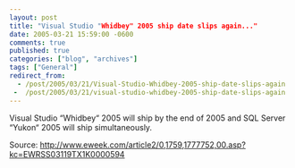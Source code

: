 ```yaml
---
layout: post
title: "Visual Studio "Whidbey" 2005 ship date slips again..."
date: 2005-03-21 15:59:00 -0600
comments: true
published: true
categories: ["blog", "archives"]
tags: ["General"]
redirect_from: 
  - /post/2005/03/21/Visual-Studio-Whidbey-2005-ship-date-slips-again
 -  /post/2005/03/21/visual-studio-whidbey-2005-ship-date-slips-again
---
```

<!-- more -->
<P>Visual Studio &#8220;Whidbey&#8220; 2005 will ship by the end of 2005 and SQL Server &#8220;Yukon&#8220; 2005 will ship simultaneously.</P>
<P>Source: <A href="http://www.eweek.com/article2/0,1759,1777752,00.asp?kc=EWRSS03119TX1K0000594">http://www.eweek.com/article2/0,1759,1777752,00.asp?kc=EWRSS03119TX1K0000594</A></P>
